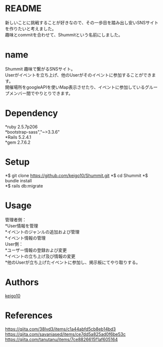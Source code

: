 # README

新しいことに挑戦することが好きなので、その一歩目を踏み出し安いSNSサイトを作りたいと考えました。  
趣味とcommitを合わせて、Shummitという名前にしました。

# name
 Shummit
趣味で繋がるSNSサイト。  
Userがイベントを立ち上げ、他のUserがそのイベントに参加することができます。    
開催場所をgoogleAPIを使いMap表示させたり、イベントに参加しているグループメンバー間でやりとりできます。  


# Dependency

*ruby 2.5.7p206  
*bootstrap-sass","~>3.3.6"  
*Rails 5.2.4.1  
*gem 2.7.6.2  
# Setup
*$ git clone https://github.com/keigo10/Shummit.git 
*$ cd Shummit 
*$ bundle install  
*$ rails db:migrate  

# Usage
管理者側：  
*User情報を管理  
*イベントのジャンルの追加および管理  
*イベント情報の管理  
User側：  
*ユーザー情報の登録および変更  
*イベントの立ち上げ及び情報の変更  
*他のUserが立ち上げたイベントに参加し、掲示板にてやり取りする。  

# Authors
[keigo10](https://github.com/keigo10)

# References
https://qiita.com/38lvd3/items/c1a44abfd5cb8eb14bd3  
https://qiita.com/savaniased/items/ce7dd5a825ad0f6be53c  
https://qiita.com/tanutanu/items/7ce8826615f1af605164
